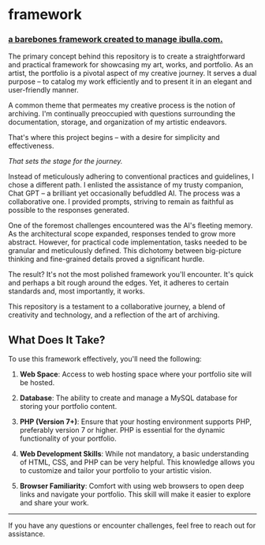 # framework
### [a barebones framework created to manage ibulla.com.](https://ibulla.com/)
The primary concept behind this repository is to create a straightforward and practical framework for showcasing my art, works, and portfolio. As an artist, the portfolio is a pivotal aspect of my creative journey. It serves a dual purpose – to catalog my work efficiently and to present it in an elegant and user-friendly manner.

A common theme that permeates my creative process is the notion of archiving. I'm continually preoccupied with questions surrounding the documentation, storage, and organization of my artistic endeavors.

That's where this project begins – with a desire for simplicity and effectiveness.

_That sets the stage for the journey._

Instead of meticulously adhering to conventional practices and guidelines, I chose a different path. I enlisted the assistance of my trusty companion, Chat GPT – a brilliant yet occasionally befuddled AI. The process was a collaborative one. I provided prompts, striving to remain as faithful as possible to the responses generated.

One of the foremost challenges encountered was the AI's fleeting memory. As the architectural scope expanded, responses tended to grow more abstract. However, for practical code implementation, tasks needed to be granular and meticulously defined. This dichotomy between big-picture thinking and fine-grained details proved a significant hurdle.

The result? It's not the most polished framework you'll encounter. It's quick and perhaps a bit rough around the edges. Yet, it adheres to certain standards and, most importantly, it works.

This repository is a testament to a collaborative journey, a blend of creativity and technology, and a reflection of the art of archiving.

## What Does It Take?

To use this framework effectively, you'll need the following:

1. **Web Space**: Access to web hosting space where your portfolio site will be hosted.

2. **Database**: The ability to create and manage a MySQL database for storing your portfolio content.

3. **PHP (Version 7+)**: Ensure that your hosting environment supports PHP, preferably version 7 or higher. PHP is essential for the dynamic functionality of your portfolio.

4. **Web Development Skills**: While not mandatory, a basic understanding of HTML, CSS, and PHP can be very helpful. This knowledge allows you to customize and tailor your portfolio to your artistic vision.

5. **Browser Familiarity**: Comfort with using web browsers to open deep links and navigate your portfolio. This skill will make it easier to explore and share your work.

---
If you have any questions or encounter challenges, feel free to reach out for assistance.
